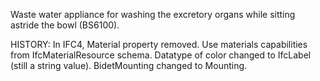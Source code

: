 Waste water appliance for washing the excretory organs while sitting astride the bowl (BS6100).

<!-- end of short definition -->
 HISTORY: In IFC4, Material property removed. Use materials capabilities from IfcMaterialResource schema. Datatype of color changed to IfcLabel (still a string value). BidetMounting changed to Mounting.
